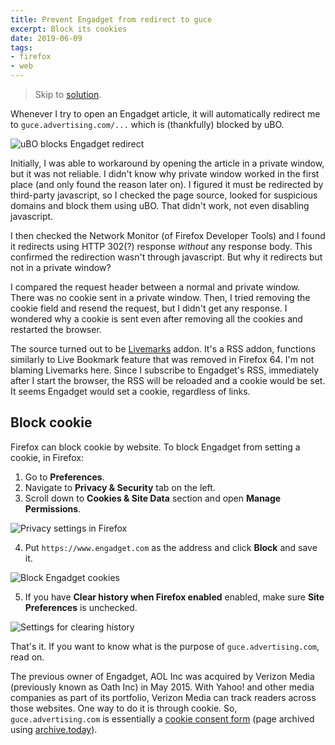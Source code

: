 ```yaml
---
title: Prevent Engadget from redirect to guce
excerpt: Block its cookies
date: 2019-06-09
tags:
- firefox
- web
---
```


> Skip to [solution](#block-cookie).

Whenever I try to open an Engadget article, it will automatically redirect me to `guce.advertising.com/...` which is (thankfully) blocked by uBO.

![uBO blocks Engadget redirect](20190609/guce-engadget.png)

Initially, I was able to workaround by opening the article in a private window, but it was not reliable. I didn't know why private window worked in the first place (and only found the reason later on). I figured it must be redirected by third-party javascript, so I checked the page source, looked for suspicious domains and block them using uBO. That didn't work, not even disabling javascript.

I then checked the Network Monitor (of Firefox Developer Tools) and I found it redirects using HTTP 302(?) response *without* any response body. This confirmed the redirection wasn't through javascript. But why it redirects but not in a private window?

I compared the request header between a normal and private window. There was no cookie sent in a private window. Then, I tried removing the cookie field and resend the request, but I didn't get any response. I wondered why a cookie is sent even after removing all the cookies and restarted the browser.

The source turned out to be [Livemarks](https://addons.mozilla.org/en-US/firefox/addon/livemarks/) addon. It's a RSS addon, functions similarly to Live Bookmark feature that was removed in Firefox 64. I'm not blaming Livemarks here. Since I subscribe to Engadget's RSS, immediately after I start the browser, the RSS will be reloaded and a cookie would be set. It seems Engadget would set a cookie, regardless of links.

## Block cookie

Firefox can block cookie by website. To block Engadget from setting a cookie, in Firefox:

1. Go to **Preferences**.
2. Navigate to **Privacy & Security** tab on the left.
3. Scroll down to **Cookies & Site Data** section and open **Manage Permissions**.

  ![Privacy settings in Firefox](20190609/privacy-settings.png)

4. Put `https://www.engadget.com` as the address and click **Block** and save it.

  ![Block Engadget cookies](20190609/engadget-block-cookie.png)

5. If you have **Clear history when Firefox enabled** enabled, make sure **Site Preferences** is unchecked.

  ![Settings for clearing history](20190609/uncheck-site.png)


That's it. If you want to know what is the purpose of `guce.advertising.com`, read on.

The previous owner of Engadget, AOL Inc was acquired by Verizon Media (previously known as Oath Inc) in May 2015. With Yahoo! and other media companies as part of its portfolio, Verizon Media can track readers across those websites. One way to do it is through cookie. So, `guce.advertising.com` is essentially a [cookie consent form](https://archive.fo/ik3Pu) (page archived using [archive.today](https://archive.fo/)).
